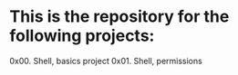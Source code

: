 # This is the repository for the following projects:
  
  0x00. Shell, basics project
  0x01. Shell, permissions


